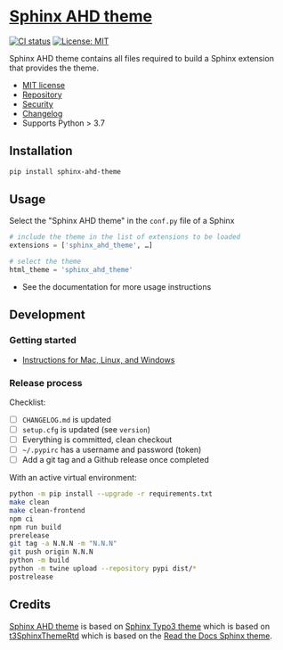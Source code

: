 # [Sphinx AHD theme](https://sphinx-ahd-theme.netlify.app/)

[![CI status](https://github.com/ahdcreative/sphinx_ahd_theme/workflows/CI/badge.svg)](https://github.com/ahdcreative/sphinx_ahd_theme/actions?query=workflow%3ACI) [![License: MIT](https://img.shields.io/badge/License-MIT-yellow.svg)](https://opensource.org/licenses/MIT)

Sphinx AHD theme contains all files required to build a Sphinx extension that provides the theme.

-   [MIT license](https://github.com/ahcreative/sphinx_ahd_theme/blob/main/LICENSE)
-   [Repository](https://github.com/ahdcreative/sphinx_ahd_theme)
-   [Security](https://github.com/wagtail/sphinx_wagtail_theme/blob/main/SECURITY.md)
-   [Changelog](https://github.com/wagtail/sphinx_wagtail_theme/blob/main/CHANGELOG.md)
-   Supports Python > 3.7

## Installation

```sh
pip install sphinx-ahd-theme
```

## Usage

Select the "Sphinx AHD theme" in the `conf.py` file of a Sphinx

```python
# include the theme in the list of extensions to be loaded
extensions = ['sphinx_ahd_theme', …]

# select the theme
html_theme = 'sphinx_ahd_theme'
```

-   See the documentation for more usage instructions

## Development

### Getting started

-   [Instructions for Mac, Linux, and Windows](docs/development.rst)

### Release process

Checklist:

-   [ ] `CHANGELOG.md` is updated
-   [ ] `setup.cfg` is updated (see `version`)
-   [ ] Everything is committed, clean checkout
-   [ ] `~/.pypirc` has a username and password (token)
-   [ ] Add a git tag and a Github release once completed

With an active virtual environment:

```sh
python -m pip install --upgrade -r requirements.txt
make clean
make clean-frontend
npm ci
npm run build
prerelease
git tag -a N.N.N -m "N.N.N"
git push origin N.N.N
python -m build
python -m twine upload --repository pypi dist/*
postrelease
```

## Credits

[Sphinx AHD theme](https://github.com/ahdcreative/sphinx_ahd_theme) is based on [Sphinx Typo3 theme](https://github.com/TYPO3-Documentation/sphinx_typo3_theme) which is based on [t3SphinxThemeRtd](https://github.com/typo3-documentation/t3SphinxThemeRtd) which is based on the [Read the Docs Sphinx theme](https://github.com/readthedocs/sphinx_rtd_theme).
